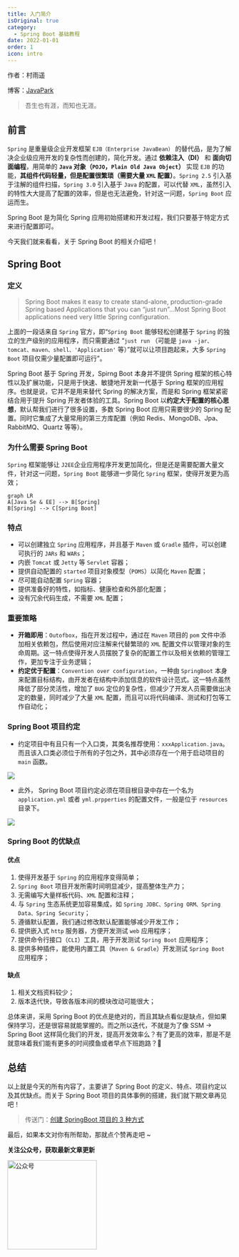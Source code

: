 ```yaml
---
title: 入门简介
isOriginal: true
category:
  - Spring Boot 基础教程
date: 2022-01-01
order: 1
icon: intro
---
```


作者：村雨遥

博客：[JavaPark](https://cunyu1943.github.io/JavaPark)

> 吾生也有涯，而知也无涯。

## 前言

`Spring` 是重量级企业开发框架 `EJB（Enterprise JavaBean）` 的替代品，是为了解决企业级应用开发的复杂性而创建的，简化开发。通过 **依赖注入（DI）** 和 **面向切面编程**，用简单的 **`Java` 对象（`POJO`，`Plain Old Java Object`）** 实现 `EJB` 的功能，**其组件代码轻量，但是配置很繁琐（需要大量 `XML` 配置）**。`Spring 2.5` 引入基于注解的组件扫描，`Spring 3.0` 引入基于 `Java` 的配置，可以代替 `XML`，虽然引入的特性大大提高了配置的效率，但是也无法避免，针对这一问题，`Spring Boot` 应运而生。

Spring Boot 是为简化 Spring 应用初始搭建和开发过程，我们只要基于特定方式来进行配置即可。

今天我们就来看看，关于 Spring Boot 的相关介绍吧！

## Spring Boot

### 定义

> Spring Boot makes it easy to create stand-alone, production-grade Spring based Applications that you can “just run”...Most Spring Boot applications need very little Spring configuration.

上面的一段话来自 `Spring` 官方，即“`Spring Boot` 能够轻松创建基于 `Spring` 的独立的生产级别的应用程序，而只需要通过 “`just run` （可能是 `java -jar、tomcat、maven、shell、'Application'` 等）”就可以让项目跑起来，大多 `Spring Boot` 项目仅需少量配置即可运行”。

Spring Boot 基于 Spring 开发，Spirng Boot 本身并不提供 Spring 框架的核心特性以及扩展功能，只是用于快速、敏捷地开发新一代基于 Spring 框架的应用程序。也就是说，它并不是用来替代 Spring 的解决方案，而是和 Spring 框架紧密结合用于提升 Spring 开发者体验的工具。Spring Boot 以**约定大于配置的核心思想**，默认帮我们进行了很多设置，多数 Spring Boot 应用只需要很少的 Spring 配置。同时它集成了大量常用的第三方库配置（例如 Redis、MongoDB、Jpa、RabbitMQ、Quartz 等等）。

### 为什么需要 Spring Boot

`Spring` 框架能够让 `J2EE`企业应用程序开发更加简化，但是还是需要配置大量文件，针对这一问题，`Spring Boot` 能够进一步简化 `Spring` 框架，使得开发更为高效；

```mermaid
graph LR
A[Java Se & EE] --> B[Spring]
B[Spring] --> C[Spring Boot]
```

### 特点

- 可以创建独立 `Spring` 应用程序，并且基于 `Maven` 或 `Gradle` 插件，可以创建可执行的 `JARs` 和 `WARs`；
- 内嵌 `Tomcat` 或 `Jetty` 等 `Servlet` 容器；
- 提供自动配置的 `started` 项目对象模型（`POMS`）以简化 `Maven` 配置；
- 尽可能自动配置 `Spring` 容器；
- 提供准备好的特性，如指标、健康检查和外部化配置；
- 没有冗余代码生成，不需要 `XML` 配置；

### 重要策略

- **开箱即用**：`Outofbox`，指在开发过程中，通过在 `Maven` 项目的 `pom` 文件中添加相关依赖包，然后使用对应注解来代替繁琐的 `XML` 配置文件以管理对象的生命周期。这一特点使得开发人员摆脱了复杂的配置工作以及相关依赖的管理工作，更加专注于业务逻辑；
- **约定优于配置**：`Convention over configuration`，一种由 `SpringBoot` 本身来配置目标结构，由开发者在结构中添加信息的软件设计范式。这一特点虽然降低了部分灵活性，增加了 `BUG` 定位的复杂性，但减少了开发人员需要做出决定的数量，同时减少了大量 `XML` 配置，而且可以将代码编译、测试和打包等工作自动化；

### Spring Boot 项目约定

- 约定项目中有且只有一个入口类，其类名推荐使用：`xxxApplication.java`。而且该入口类必须位于所有的子包之外，其中必须存在一个用于启动项目的 `main` 函数。

![](https://img-blog.csdnimg.cn/img_convert/e004e85b17f27105407b1916186d9943.png)

- 此外， Spring Boot 项目约定必须在项目根目录中存在一个名为 `application.yml` 或者 `yml.prpperties` 的配置文件，一般是位于 `resources` 目录下。

![](https://img-blog.csdnimg.cn/img_convert/d497cf5ecdfa0901da96910ed026d52d.png)

### Spring Boot 的优缺点

#### 优点

1. 使得开发基于 `Spring` 的应用程序变得简单；
2. `Spring Boot` 项目开发所需时间明显减少，提高整体生产力；
3. 无需编写大量样板代码、`XML` 配置和注释；
4. 与 `Spring` 生态系统更加容易集成，如 `Spring JDBC、Spring ORM、Spring Data、Spring Security`；
5. 遵循默认配置，我们通过修改默认配置能够减少开发工作；
6. 提供嵌入式 `http` 服务器，方便开发测试 `web` 应用程序；
7. 提供命令行接口（`CLI`）工具，用于开发测试 `Spring Boot` 应用程序；
8. 提供多种插件，能使用内置工具（`Maven & Gradle`）开发测试 `Spring Boot` 应用程序；

#### 缺点

1. 相关文档资料较少；
2. 版本迭代快，导致各版本间的模块改动可能很大；

总体来讲，采用 Spring Boot 的优点是绝对的，而且其缺点看似是缺点，但如果保持学习，还是很容易就能掌握的。而之所以迭代，不就是为了像 SSM -> Spring Boot 这样简化我们的开发，提高开发效率么？有了更高的效率，那是不是就意味着我们能有更多的时间摸鱼或者早点下班跑路？🤪

## 总结

以上就是今天的所有内容了，主要讲了 Spring Boot 的定义、特点、项目约定以及其优缺点。而关于 Spring Boot 项目的具体事例的搭建，我们就下期文章再见吧！

> 传送门：[创建 SpringBoot 项目的 3 种方式](https://blog.csdn.net/github_39655029/article/details/119618308)

最后，如果本文对你有所帮助，那就点个赞再走吧 ~

**关注公众号，获取最新文章更新**

<img src="https://cdn.jsdelivr.net/gh/cunyu1943/cunyu1943@main/imgs/wepublic.gif" width="200" alt="公众号" />
